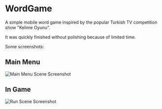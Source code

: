 # WordGame

A simple mobile word game inspired by the popular Turkish TV competition show "Kelime Oyunu".

It was quickly finished without polishing because of limited time.

Some screenshots:

## Main Menu
![Main Menu Scene Screenshot](/Screenshots/MainMenuScene.png?raw=true "Main Menu Scene")

## In Game
![Run Scene Screenshot](/Screenshots/MainMenuScene.png?raw=true "Run Scene")

